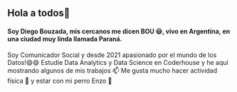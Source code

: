 ## Hola a todos👋
#### Soy Diego Bouzada, mis cercanos me dicen BOU 😃, vivo en Argentina, en una ciudad muy linda llamada Paraná.

Soy Comunicador Social y desde 2021 apasionado por el mundo de los Datos!😄😄
Estudie Data Analytics y Data Science en Coderhouse y he aquí mostrando algunos de mis trabajos 📫
Me gusta mucho hacer actividad física 💪 y estar con mi perro Enzo 🐶

